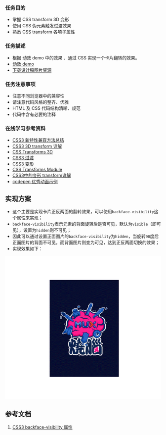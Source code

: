 ### 任务目的

- 掌握  CSS  transform 3D 变形
- 使用 CSS 伪元素触发过渡效果
- 熟悉 CSS transform 各项子属性

### 任务描述

- 根据 动效 demo 中的效果 、通过 CSS 实现一个卡片翻转的效果。
- [动效 demo](http://jadyoap.bj.bcebos.com/ife%2F%E4%BB%BB%E5%8A%A1%E5%9B%9B.mov)
- [下载设计稿图片资源](http://jadyoap.bj.bcebos.com/ife%2F%E4%BB%BB%E5%8A%A1%E5%9B%9B%E8%AE%BE%E8%AE%A1%E7%A8%BF.zip)

### 任务注意事项

- 注意不同浏览器中的兼容性
- 请注意代码风格的整齐、优雅
- HTML 及 CSS 代码结构清晰、规范
- 代码中含有必要的注释       

### 在线学习参考资料

- [CSS3 新特性兼容方法总结](https://www.cnblogs.com/jesse131/p/5441199.html)
- [CSS3 3D transform 详解](http://www.zhangxinxu.com/wordpress/2012/09/css3-3d-transform-perspective-animate-transition/)
- [CSS Transforms 3D ](http://www.w3school.com.cn/css3/css3_3dtransform.asp)
- [CSS3 过渡](http://www.w3school.com.cn/css3/css3_transition.asp)
- [CSS3 变形](http://www.w3school.com.cn/cssref/pr_transform.asp)
- [CSS Transforms Module](https://www.w3.org/TR/css-transforms-1/)
- [CSS3中的变形 transform详解](https://www.cnblogs.com/afighter/p/5726888.html)
- [codepen 优秀动画示例](https://codepen.io/Alireza29675/pen/KwgwMy)



## 实现方案

- 这个主要是实现卡片正反两面的翻转效果，可以使用`backface-visibility`这个属性来实现；
- `backface-visibility`表示元素的背面旋转后是否可见，默认为`visible`（即可见），设置为`hidden`则不可见；
- 因此可以通过设置正面图片的`backface-visibility`为`hidden`，当旋转`90`度后正面图片的背面不可见，而背面图片则变为可见，达到正反两面切换的效果；
- 实现效果如下：

![效果图](p1.gif)

## 参考文档

1. [CSS3 backface-visibility 属性](http://www.w3school.com.cn/cssref/pr_backface-visibility.asp)